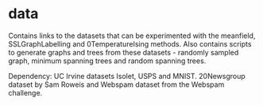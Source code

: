 # data
Contains links to the datasets that can be experimented with the meanfield, SSLGraphLabelling and 0TemperatureIsing methods.
Also contains scripts to generate graphs and trees from these datasets - randomly sampled graph, minimum spanning trees and random spanning trees.

Dependency: UC Irvine datasets Isolet, USPS and MNIST. 20Newsgroup dataset by Sam Roweis and Webspam dataset from the Webspam challenge.
